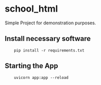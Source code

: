 # school_html

Simple Project for demonstration purposes.

## Install necessary software

```
    pip install -r requirements.txt
```

## Starting the App


```
    uvicorn app:app --reload
```
